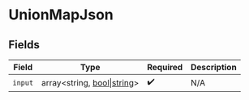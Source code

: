 # UnionMapJson


## Fields

| Field                                                                | Type                                                                 | Required                                                             | Description                                                          |
| -------------------------------------------------------------------- | -------------------------------------------------------------------- | -------------------------------------------------------------------- | -------------------------------------------------------------------- |
| `input`                                                              | array<string, [bool\|string](../../Models/Shared/OneOfPrimitives.md)> | :heavy_check_mark:                                                   | N/A                                                                  |